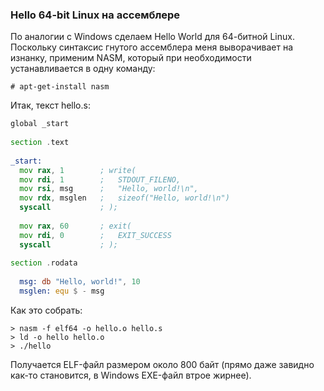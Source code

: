 ### Hello 64-bit Linux на ассемблере

По аналогии с Windows сделаем Hello World для 64-битной Linux. Поскольку синтаксис гнутого ассемблера меня выворачивает на изнанку, применим NASM, который при необходимости устанавливается в одну команду:

```
# apt-get-install nasm
```

Итак, текст hello.s:

```asm
global _start
 
section .text
 
_start:
  mov rax, 1        ; write(
  mov rdi, 1        ;   STDOUT_FILENO,
  mov rsi, msg      ;   "Hello, world!\n",
  mov rdx, msglen   ;   sizeof("Hello, world!\n")
  syscall           ; );
 
  mov rax, 60       ; exit(
  mov rdi, 0        ;   EXIT_SUCCESS
  syscall           ; );
 
section .rodata
 
  msg: db "Hello, world!", 10
  msglen: equ $ - msg
```

Как это собрать:

```
> nasm -f elf64 -o hello.o hello.s
> ld -o hello hello.o
> ./hello
```

Получается ELF-файл размером около 800 байт (прямо даже завидно как-то становится, в Windows EXE-файл втрое жирнее).

